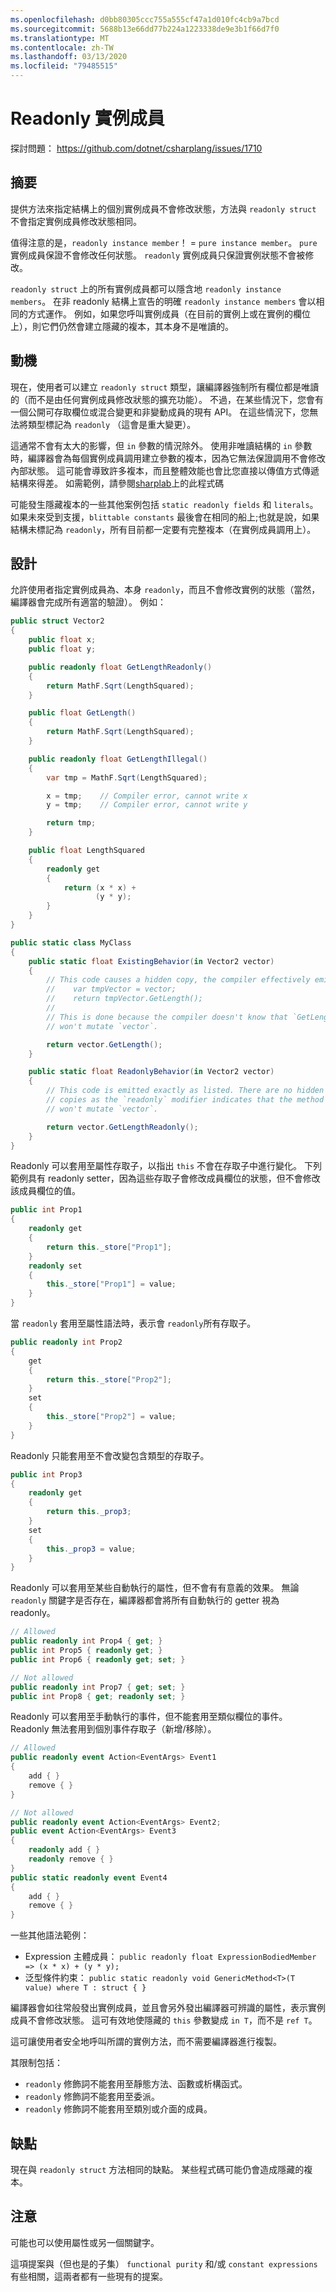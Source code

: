 ```yaml
---
ms.openlocfilehash: d0bb80305ccc755a555cf47a1d010fc4cb9a7bcd
ms.sourcegitcommit: 5688b13e66dd77b224a1223338de9e3b1f66d7f0
ms.translationtype: MT
ms.contentlocale: zh-TW
ms.lasthandoff: 03/13/2020
ms.locfileid: "79485515"
---
```

# <a name="readonly-instance-members"></a>Readonly 實例成員

探討問題： <https://github.com/dotnet/csharplang/issues/1710>

## <a name="summary"></a>摘要
[summary]: #summary

提供方法來指定結構上的個別實例成員不會修改狀態，方法與 `readonly struct` 不會指定實例成員修改狀態相同。

值得注意的是，`readonly instance member`！ = `pure instance member`。 `pure` 實例成員保證不會修改任何狀態。 `readonly` 實例成員只保證實例狀態不會被修改。

`readonly struct` 上的所有實例成員都可以隱含地 `readonly instance members`。 在非 readonly 結構上宣告的明確 `readonly instance members` 會以相同的方式運作。 例如，如果您呼叫實例成員（在目前的實例上或在實例的欄位上），則它們仍然會建立隱藏的複本，其本身不是唯讀的。

## <a name="motivation"></a>動機
[motivation]: #motivation

現在，使用者可以建立 `readonly struct` 類型，讓編譯器強制所有欄位都是唯讀的（而不是由任何實例成員修改狀態的擴充功能）。 不過，在某些情況下，您會有一個公開可存取欄位或混合變更和非變動成員的現有 API。 在這些情況下，您無法將類型標記為 `readonly` （這會是重大變更）。

這通常不會有太大的影響，但 `in` 參數的情況除外。 使用非唯讀結構的 `in` 參數時，編譯器會為每個實例成員調用建立參數的複本，因為它無法保證調用不會修改內部狀態。 這可能會導致許多複本，而且整體效能也會比您直接以傳值方式傳遞結構來得差。 如需範例，請參閱[sharplab](https://sharplab.io/#v2:CYLg1APgAgDABFAjAbgLACgNQMxwM4AuATgK4DGBcAagKYUD2RATBgN4ZycK4BmANvQCGlAB5p0XbnH5DKAT3GSOXHNIHC4AGRoA7AOYEAFgGUAjiUFEawZZ3YTJXPTQK3H9x54QB2OAAoROAAqOBEASjgwNy8YvzlguDkwxS8AXzd09EysXCgmOABhOA8VXnVKAFk/AEsdajoCRnyAN0E+EhoIks8oX1b2mgA6bX0jMwsrYEi4fo7h3QMTc0trFM5M1KA==)上的此程式碼

可能發生隱藏複本的一些其他案例包括 `static readonly fields` 和 `literals`。 如果未來受到支援，`blittable constants` 最後會在相同的船上;也就是說，如果結構未標記為 `readonly`，所有目前都一定要有完整複本（在實例成員調用上）。

## <a name="design"></a>設計
[design]: #design

允許使用者指定實例成員為、本身 `readonly`，而且不會修改實例的狀態（當然，編譯器會完成所有適當的驗證）。 例如：

```csharp
public struct Vector2
{
    public float x;
    public float y;

    public readonly float GetLengthReadonly()
    {
        return MathF.Sqrt(LengthSquared);
    }

    public float GetLength()
    {
        return MathF.Sqrt(LengthSquared);
    }

    public readonly float GetLengthIllegal()
    {
        var tmp = MathF.Sqrt(LengthSquared);

        x = tmp;    // Compiler error, cannot write x
        y = tmp;    // Compiler error, cannot write y

        return tmp;
    }

    public float LengthSquared
    {
        readonly get
        {
            return (x * x) +
                   (y * y);
        }
    }
}

public static class MyClass
{
    public static float ExistingBehavior(in Vector2 vector)
    {
        // This code causes a hidden copy, the compiler effectively emits:
        //    var tmpVector = vector;
        //    return tmpVector.GetLength();
        //
        // This is done because the compiler doesn't know that `GetLength()`
        // won't mutate `vector`.

        return vector.GetLength();
    }

    public static float ReadonlyBehavior(in Vector2 vector)
    {
        // This code is emitted exactly as listed. There are no hidden
        // copies as the `readonly` modifier indicates that the method
        // won't mutate `vector`.

        return vector.GetLengthReadonly();
    }
}
```

Readonly 可以套用至屬性存取子，以指出 `this` 不會在存取子中進行變化。 下列範例具有 readonly setter，因為這些存取子會修改成員欄位的狀態，但不會修改該成員欄位的值。

```csharp
public int Prop1
{
    readonly get
    {
        return this._store["Prop1"];
    }
    readonly set
    {
        this._store["Prop1"] = value;
    }
}
```

當 `readonly` 套用至屬性語法時，表示會 `readonly`所有存取子。

```csharp
public readonly int Prop2
{
    get
    {
        return this._store["Prop2"];
    }
    set
    {
        this._store["Prop2"] = value;
    }
}
```

Readonly 只能套用至不會改變包含類型的存取子。

```csharp
public int Prop3
{
    readonly get
    {
        return this._prop3;
    }
    set
    {
        this._prop3 = value;
    }
}
```

Readonly 可以套用至某些自動執行的屬性，但不會有有意義的效果。 無論 `readonly` 關鍵字是否存在，編譯器都會將所有自動執行的 getter 視為 readonly。

```csharp
// Allowed
public readonly int Prop4 { get; }
public int Prop5 { readonly get; }
public int Prop6 { readonly get; set; }

// Not allowed
public readonly int Prop7 { get; set; }
public int Prop8 { get; readonly set; }
```

Readonly 可以套用至手動執行的事件，但不能套用至類似欄位的事件。 Readonly 無法套用到個別事件存取子（新增/移除）。

```csharp
// Allowed
public readonly event Action<EventArgs> Event1
{
    add { }
    remove { }
}

// Not allowed
public readonly event Action<EventArgs> Event2;
public event Action<EventArgs> Event3
{
    readonly add { }
    readonly remove { }
}
public static readonly event Event4
{
    add { }
    remove { }
}
```

一些其他語法範例：

* Expression 主體成員： `public readonly float ExpressionBodiedMember => (x * x) + (y * y);`
* 泛型條件約束： `public static readonly void GenericMethod<T>(T value) where T : struct { }`

編譯器會如往常般發出實例成員，並且會另外發出編譯器可辨識的屬性，表示實例成員不會修改狀態。 這可有效地使隱藏的 `this` 參數變成 `in T`，而不是 `ref T`。

這可讓使用者安全地呼叫所謂的實例方法，而不需要編譯器進行複製。

其限制包括：

* `readonly` 修飾詞不能套用至靜態方法、函數或析構函式。
* `readonly` 修飾詞不能套用至委派。
* `readonly` 修飾詞不能套用至類別或介面的成員。

## <a name="drawbacks"></a>缺點
[drawbacks]: #drawbacks

現在與 `readonly struct` 方法相同的缺點。 某些程式碼可能仍會造成隱藏的複本。

## <a name="notes"></a>注意
[notes]: #notes

可能也可以使用屬性或另一個關鍵字。

這項提案與（但也是的子集） `functional purity` 和/或 `constant expressions`有些相關，這兩者都有一些現有的提案。
